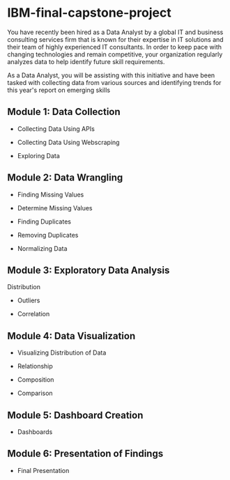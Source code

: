 # IBM-final-capstone-project

You have recently been hired as a Data Analyst by a global IT and business consulting services firm that is known for their expertise in IT solutions and their team of highly experienced IT consultants.  In order to keep pace with changing technologies and remain competitive, your organization regularly analyzes data to help identify future skill requirements. 

As a Data Analyst, you will be assisting with this initiative and have been tasked with collecting data from various sources and identifying trends for this year's report on emerging skills

## Module 1: Data Collection
 
 - Collecting Data Using APIs

 - Collecting Data Using Webscraping

 - Exploring Data

## Module 2: Data Wrangling
 
 - Finding Missing Values

 - Determine Missing Values

 - Finding Duplicates

 - Removing Duplicates

 - Normalizing Data

## Module 3: Exploratory Data Analysis
Distribution

 - Outliers

 - Correlation

## Module 4: Data Visualization
 

 - Visualizing Distribution of Data

 - Relationship

 - Composition

 - Comparison

## Module 5: Dashboard Creation
 - Dashboards

## Module 6: Presentation of Findings
 - Final Presentation
